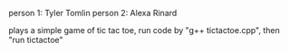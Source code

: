 person 1: Tyler Tomlin
person 2: Alexa Rinard

plays a simple game of tic tac toe, run code by "g++ tictactoe.cpp", then "run tictactoe"
